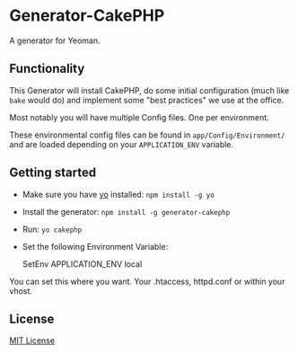 <!-- # Generator-cakephp -->
<!-- [![Build Status](https://secure.travis-ci.org/Hyra/generator-cakephp.png?branch=master)](https://travis-ci.org/Hyra/generator-cakephp) -->

# Generator-CakePHP

A generator for Yeoman.

## Functionality

This Generator will install CakePHP, do some initial configuration (much like `bake` would do) and implement some "best practices" we use at the office.

Most notably you will have multiple Config files. One per environment.

These environmental config files can be found in `app/Config/Environment/` and are loaded depending on your `APPLICATION_ENV` variable.

## Getting started
- Make sure you have [yo](https://github.com/yeoman/yo) installed:
    `npm install -g yo`
- Install the generator: `npm install -g generator-cakephp`
- Run: `yo cakephp`
- Set the following Environment Variable:
  
  SetEnv APPLICATION_ENV local

You can set this where you want. Your .htaccess, httpd.conf or within your vhost.

## License
[MIT License](http://en.wikipedia.org/wiki/MIT_License)
